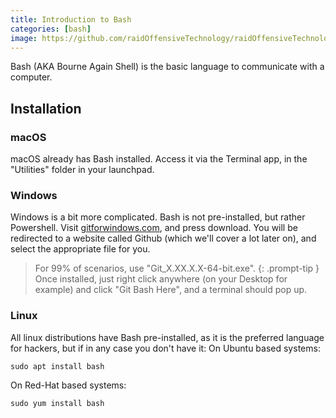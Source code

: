 ```yaml
---
title: Introduction to Bash
categories: [bash]
image: https://github.com/raidOffensiveTechnology/raidOffensiveTechnology.github.io/blob/main/assets/img/bash.png?raw=true
---
```


Bash (AKA Bourne Again Shell) is the basic language to communicate with a computer.

## Installation
### macOS
macOS already has Bash installed. Access it via the Terminal app, in the "Utilities" folder in your launchpad.

### Windows
Windows is a bit more complicated. Bash is not pre-installed, but rather Powershell.
Visit [gitforwindows.com](https://gitforwindows.org/), and press download.
You will be redirected to a website called Github (which we'll cover a lot later on), and select the appropriate file for you.
> For 99% of scenarios, use "Git_X.XX.X.X-64-bit.exe".
{: .prompt-tip }
Once installed, just right click anywhere (on your Desktop for example) and click "Git Bash Here", and a terminal should pop up.

### Linux
All linux distributions have Bash pre-installed, as it is the preferred language for hackers, but if in any case you don't have it:
On Ubuntu based systems:
```
sudo apt install bash
```

On Red-Hat based systems:
```
sudo yum install bash
```

